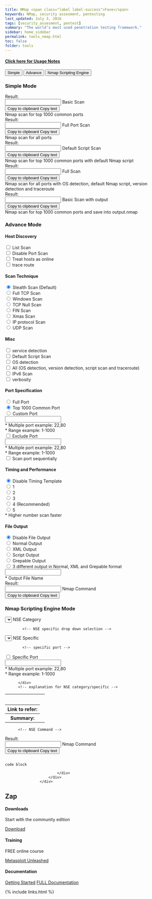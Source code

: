 ```yaml
---
title: NMap <span class="label label-success">Fave</span>
keywords: NMap, security assesment, pentesting
last_updated: July 3, 2016
tags: [security_assesment, pentest] 
summary: "The world’s most used penetration testing framework."
sidebar: home_sidebar
permalink: tools_nmap.html
toc: false
folder: tools
---
```




<div class="panel-group" id="accordion">
                    <div class="panel panel-default">
                        <div class="panel-heading">
                            <h4 class="panel-title">
                                <a class="noCrossRef accordion-toggle" data-toggle="collapse" data-parent="#accordion" href="#collapseOne">Click here for Usage Notes</a>
                            </h4>
                        </div>
                        <div id="collapseOne" class="panel-collapse collapse noCrossRef">
                            <div class="panel-body">

  <link rel="stylesheet" type="text/css" href="./nmap_builder.css" />
  <link href="https://cdn.jsdelivr.net/npm/bootstrap@5.3.0/dist/css/bootstrap.min.css" rel="stylesheet"
    type="text/css" />
    <link rel="stylesheet" href="https://cdnjs.cloudflare.com/ajax/libs/font-awesome/6.4.0/css/all.min.css" integrity="sha512-iecdLmaskl7CVkqkXNQ/ZH/XLlvWZOJyj7Yy7tcenmpD1ypASozpmT/E0iPtmFIB46ZmdtAc9eNBvH0H/ZpiBw==" crossorigin="anonymous" referrerpolicy="no-referrer" />
  <script src="./nmap_builder.js"></script>

<!-- body -->
   <div class="body">
      <!-- Tab links -->
      <div class="tab">
        <button class="tablinks" onclick="ChangeTab(event, 'Simple')" id="SimpleOpen"> Simple </button>
        <button class="tablinks" onclick="ChangeTab(event, 'Advance')"> Advance </button>
        <button class="tablinks" onclick="ChangeTab(event, 'NSE')"> Nmap Scripting Engine </button>
      </div>
      <!--Tab links end -->
      <!-- Simple Mode -->
      <div id="Simple" class="tabcontent">
        <h3>Simple Mode</h3>
        <div class="center">
          <!-- basic scan -->
          <div class="input-group">
            <span class="input-group-text">Result:</span>
            <div class="form-floating">
              <input type="text" class="form-control-plaintext" id="Basic-Scan" readonly />
              <label for="Basic-Scan">Basic Scan</label>
            </div>
            <!-- copy button -->
            <div class="comment">
              <button class="btn btn-outline-secondary light" type="button" id="Copy" data-id="Basic-Scan">
                <span class="commenttext">Copy to clipboard</span> Copy text </button>
            </div>
            <!-- copy button end -->
          </div>
          <div class="explanation">Nmap scan for top 1000 common ports</div>
          <!-- basic scan end -->
          <!-- full port scan -->
          <div class="input-group">
            <span class="input-group-text">Result:</span>
            <div class="form-floating">
              <input type="text" class="form-control-plaintext" id="Full-Port-Scan" readonly />
              <label for="Full-Port-Scan">Full Port Scan</label>
            </div>
            <!-- copy button -->
            <div class="comment">
              <button class="btn btn-outline-secondary light" type="button" id="Copy" data-id="Full-Port-Scan">
                <span class="commenttext">Copy to clipboard</span> Copy text </button>
            </div>
            <!-- copy button end -->
          </div>
          <div class="explanation">Nmap scan for all ports</div>
          <!-- full port scan end -->
          <!-- default script scan -->
          <div class="input-group">
            <span class="input-group-text">Result:</span>
            <div class="form-floating">
              <input type="text" class="form-control-plaintext" id="Default-Script-Scan" readonly />
              <label for="Default-Script-Scan">Default Script Scan</label>
            </div>
            <!-- copy button -->
            <div class="comment">
              <button class="btn btn-outline-secondary light" type="button" id="Copy" data-id="Default-Script-Scan">
                <span class="commenttext">Copy to clipboard</span> Copy text </button>
            </div>
            <!-- copy button end -->
          </div>
          <div class="explanation"> Nmap scan for top 1000 common ports with default Nmap script </div>
          <!-- default script scan end -->
          <!-- full scan -->
          <div class="input-group">
            <span class="input-group-text">Result:</span>
            <div class="form-floating">
              <input type="text" class="form-control-plaintext" id="Full-Scan" readonly />
              <label for="Full-Scan">Full Scan</label>
            </div>
            <!-- copy button -->
            <div class="comment">
              <button class="btn btn-outline-secondary light" type="button" id="Copy" data-id="Full-Scan">
                <span class="commenttext">Copy to clipboard</span> Copy text </button>
            </div>
            <!-- copy button end -->
          </div>
          <div class="explanation"> Nmap scan for all ports with OS detection, default Nmap script, version detection
            and traceroute </div>
          <!-- full scan end -->
          <!-- scan save output -->
          <div class="input-group">
            <span class="input-group-text">Result:</span>
            <div class="form-floating">
              <input type="text" class="form-control-plaintext" id="Scan-Save-Output" readonly />
              <label for="Scan-Save-Output">Basic Scan with output</label>
            </div>
            <!-- copy button -->
            <div class="comment">
              <button class="btn btn-outline-secondary light" type="button" id="Copy" data-id="Scan-Save-Output">
                <span class="commenttext">Copy to clipboard</span> Copy text </button>
            </div>
            <!-- copy button end -->
          </div>
          <div class="explanation"> Nmap scan for top 1000 common ports and save into output.nmap </div>
          <!-- scan save output end -->
        </div>
      </div>
      <!-- Simple Mode end -->
      <!-- Advance Mode -->
      <div id="Advance" class="tabcontent">
        <h3>Advance Mode</h3>
        <div class="center">
          <div class="container text-start">
            <div class="row">
              <!-- Host Discovery -->
              <div class="col">
                <h4>Host Discovery</h4>
                <div class="form-check form-switch">
                  <input class="form-check-input" type="checkbox" role="switch" id="Nmap-sL" />
                  <label class="form-check-label" for="Nmap-sL">List Scan</label>
                </div>
                <div class="form-check form-switch">
                  <input class="form-check-input" type="checkbox" role="switch" id="Nmap-sn" />
                  <label class="form-check-label" for="Nmap-sn">Disable Port Scan</label>
                </div>
                <div class="form-check form-switch">
                  <input class="form-check-input" type="checkbox" role="switch" id="Nmap-Pn" />
                  <label class="form-check-label" for="Nmap-Pn">Treat hosts as online</label>
                </div>
                <div class="form-check form-switch">
                  <input class="form-check-input" type="checkbox" role="switch" id="Nmap-traceroute" />
                  <label class="form-check-label" for="Nmap-traceroute">trace route</label>
                </div>
              </div>
              <!-- Host Discovery end -->
              <!-- Scan Technique -->
              <div class="col">
                <h4>Scan Technique</h4>
                <div class="form-check">
                  <input class="form-check-input" type="radio" name="Nmap-Scan" id="Nmap-sS" checked />
                  <label class="form-check-label" for="Nmap-sS">Stealth Scan (Default)</label>
                </div>
                <div class="form-check">
                  <input class="form-check-input" type="radio" name="Nmap-Scan" id="Nmap-sT" />
                  <label class="form-check-label" for="Nmap-sT">Full TCP Scan</label>
                </div>
                <div class="form-check">
                  <input class="form-check-input" type="radio" name="Nmap-Scan" id="Nmap-sW" />
                  <label class="form-check-label" for="Nmap-sW">Windows Scan</label>
                </div>
                <div class="form-check">
                  <input class="form-check-input" type="radio" name="Nmap-Scan" id="Nmap-sN" />
                  <label class="form-check-label" for="Nmap-sN">TCP Null Scan</label>
                </div>
                <div class="form-check">
                  <input class="form-check-input" type="radio" name="Nmap-Scan" id="Nmap-sF" />
                  <label class="form-check-label" for="Nmap-sF">FIN Scan</label>
                </div>
                <div class="form-check">
                  <input class="form-check-input" type="radio" name="Nmap-Scan" id="Nmap-sX" />
                  <label class="form-check-label" for="Nmap-sX">Xmas Scan</label>
                </div>
                <div class="form-check">
                  <input class="form-check-input" type="radio" name="Nmap-Scan" id="Nmap-sO" />
                  <label class="form-check-label" for="Nmap-sO">IP protocol Scan</label>
                </div>
                <div class="form-check ">
                  <input class="form-check-input" type="radio" name="Nmap-Scan" id="Nmap-sU" />
                  <label class="form-check-label" for="Nmap-sU">UDP Scan</label>
                </div>
              </div>
              <!-- Scan Techinque end -->
              <!-- Misc -->
              <div class="col">
                <h4>Misc</h4>
                <div class="form-check form-switch">
                  <input class="form-check-input" type="checkbox" role="switch" id="Nmap-sV" />
                  <label class="form-check-label" for="Nmap-sV">service detection</label>
                </div>
                <div class="form-check form-switch">
                  <input class="form-check-input" type="checkbox" role="switch" id="Nmap-sC" />
                  <label class="form-check-label" for="Nmap-sC">Default Script Scan</label>
                </div>
                <div class="form-check form-switch">
                  <input class="form-check-input" type="checkbox" role="switch" id="Nmap-O" />
                  <label class="form-check-label" for="Nmap-O">OS detection</label>
                </div>
                <div class="form-check form-switch">
                  <input class="form-check-input" type="checkbox" role="switch" id="Nmap-A" />
                  <label class="form-check-label" for="Nmap-A">All (OS detection, version detection, script scan and
                    traceroute)</label>
                </div>
                <div class="form-check form-switch">
                  <input class="form-check-input" type="checkbox" role="switch" id="Nmap-6" />
                  <label class="form-check-label" for="Nmap-6">IPv6 Scan</label>
                </div>
                <div class="form-check form-switch">
                  <input class="form-check-input" type="checkbox" role="switch" id="Nmap-v" />
                  <label class="form-check-label" for="Nmap-v">verbosity</label>
                </div>
              </div>
              <!-- Misc end -->
            </div>
            <div class="row">
              <!-- Port Specification -->
              <div class="col">
                <h4>Port Specification</h4>
                <div class="form-check">
                  <input class="form-check-input" type="radio" name="Nmap-Port" id="Nmap-Full-Port" />
                  <label class="form-check-label" for="Nmap-Full-Port"> Full Port </label>
                </div>
                <div class="form-check">
                  <input class="form-check-input" type="radio" name="Nmap-Port" id="Nmap-1000-Port" checked />
                  <label class="form-check-label" for="Nmap-1000-Port"> Top 1000 Common Port </label>
                </div>
                <div class="form-check">
                  <input class="form-check-input" type="radio" name="Nmap-Port" id="Nmap-Custom-Port" />
                  <label class="form-check-label" for="Nmap-Custom-Port"> Custom Port </label>
                </div>
                <input class="form-control" id="Port-Number" type="text" />
                <div class="explanation"> * Multiple port example: 22,80 <br /> * Range example: 1-1000 </div>
                <div class="form-check form-switch">
                  <input class="form-check-input" type="checkbox" role="switch" id="Nmap-Exclude-Port" />
                  <label class="form-check-label" for="Nmap-Exclude-Port">Exclude Port</label>
                </div>
                <input class="form-control" id="Exclude-Port-Number" type="text" />
                <div class="explanation"> * Multiple port example: 22,80 <br /> * Range example: 1-1000 </div>
                <div class="form-check form-switch">
                  <input class="form-check-input" type="checkbox" role="switch" id="Nmap-Scan-Sequence" />
                  <label class="form-check-label" for="Nmap-Scan-Sequence">Scan port sequentially</label>
                </div>
              </div>
              <!-- Port Sepcification end -->
              <!-- Timing and Performance -->
              <div class="col">
                <h4>Timing and Performance</h4>
                <div class="form-check">
                  <input class="form-check-input" type="radio" name="Nmap-Timing" id="Nmap-T0" checked />
                  <label class="form-check-label" for="Nmap-T0"> Disable Timing Template </label>
                </div>
                <div class="form-check">
                  <input class="form-check-input" type="radio" name="Nmap-Timing" id="Nmap-T1" />
                  <label class="form-check-label" for="Nmap-T1"> 1 </label>
                </div>
                <div class="form-check">
                  <input class="form-check-input" type="radio" name="Nmap-Timing" id="Nmap-T2" />
                  <label class="form-check-label" for="Nmap-T2"> 2 </label>
                </div>
                <div class="form-check">
                  <input class="form-check-input" type="radio" name="Nmap-Timing" id="Nmap-T3" />
                  <label class="form-check-label" for="Nmap-T3"> 3 </label>
                </div>
                <div class="form-check">
                  <input class="form-check-input" type="radio" name="Nmap-Timing" id="Nmap-T4" />
                  <label class="form-check-label" for="Nmap-T4"> 4 (Recommended)</label>
                </div>
                <div class="form-check">
                  <input class="form-check-input" type="radio" name="Nmap-Timing" id="Nmap-T5" />
                  <label class="form-check-label" for="Nmap-T5"> 5 </label>
                </div>
                <div class="explanation">* Higher number scan faster</div>
              </div>
              <!-- Timing and Performance end -->
              <!-- File Output -->
              <div class="col">
                <h4>File Output</h4>
                <div class="form-check">
                  <input class="form-check-input" type="radio" name="Nmap-Output" id="Nmap-DOutput" checked />
                  <label class="form-check-label" for="Nmap-DOutput"> Disable File Output </label>
                </div>
                <div class="form-check">
                  <input class="form-check-input" type="radio" name="Nmap-Output" id="Nmap-oN" />
                  <label class="form-check-label" for="Nmap-oN"> Normal Output </label>
                </div>
                <div class="form-check">
                  <input class="form-check-input" type="radio" name="Nmap-Output" id="Nmap-oX" />
                  <label class="form-check-label" for="Nmap-oX"> XML Output </label>
                </div>
                <div class="form-check">
                  <input class="form-check-input" type="radio" name="Nmap-Output" id="Nmap-oS" />
                  <label class="form-check-label" for="Nmap-oS"> Script Output </label>
                </div>
                <div class="form-check">
                  <input class="form-check-input" type="radio" name="Nmap-Output" id="Nmap-oG" />
                  <label class="form-check-label" for="Nmap-oG"> Grepable Output</label>
                </div>
                <div class="form-check">
                  <input class="form-check-input" type="radio" name="Nmap-Output" id="Nmap-oA" />
                  <label class="form-check-label" for="Nmap-oA"> 3 different output in Normal, XML and Grepable
                    format</label>
                </div>
                <input class="form-control" id="Output-Name" type="text" />
                <div class="explanation">* Output File Name</div>
              </div>
              <!-- File Output end -->
            </div>
          </div>
          <!-- Advance Nmap Command -->
          <div class="input-group">
            <span class="input-group-text">Result:</span>
            <div class="form-floating">
              <input type="text" class="form-control-plaintext" id="Advance-Nmap" readonly />
              <label for="Advance-Nmap">Nmap Command</label>
            </div>
            <!-- copy button -->
            <div class="comment">
              <button class="btn btn-outline-secondary light" type="button" id="Copy" data-id="Advance-Nmap">
                <span class="commenttext">Copy to clipboard</span> Copy text </button>
            </div>
            <!-- copy button end -->
          </div>
          <!-- Advance Nmap Command end -->
        </div>
      </div>

<!-- Advance Mode end -->
  <!-- NSE Mode -->
   <div id="NSE" class="tabcontent">
        <h3>Nmap Scripting Engine Mode</h3>
        <div class="center">
          <div class="text-start">
            <!-- NSE category drop down selection -->
            <div class="form-floating">
              <select class="form-select" id="NSE-Category">
              </select>
              <label for="NSE-Category">NSE Category</label>
            </div>
            <!-- NSE category drop down selection end -->

            <!-- NSE specific drop down selection -->
   <div class="form-floating">
              <select class="form-select" id="NSE-Specific">
              </select>
              <label for="NSE-Specific">NSE Specific</label>
            </div>
            <!-- NSE specific drop down selection end -->

            <!-- specific port -->
   <div class="form-check form-switch">
              <input class="form-check-input" type="checkbox" role="switch" id="NSE-Port" />
              <label class="form-check-label" for="NSE-Port">Specific Port</label>
            </div>
            <input class="form-control " id="NSE-Port-Number" type="text" />
            <div class="explanation"> * Multiple port example: 22,80 <br /> * Range example: 1-1000 </div>
            <!-- specific port end -->

          </div>
          <!-- explanation for NSE category/specific -->
   <div class="summary">
            <table class="table table-hover">
              <tr>
                <th colspan="2">
                  <h3 id="NSE-Header"></h3>
                </th>
              </tr>
              <tr>
                <th>Link to refer: </th>
                <td>
                  <p id="NSE-Link"></p>
                </td>
              </tr>
              <tr>
                <th>Summary: </th>
                <td>
                  <p id="NSE-Summary"></p>
                </td>
              </tr>
            </table>
          </div>
          <!-- explanation for NSE category/specific end -->

          <!-- NSE Command -->
   <div class="input-group">
            <span class="input-group-text">Result:</span>
            <div class="form-floating">
              <input type="text" class="form-control-plaintext" id="NSE-Nmap" readonly />
              <label for="NSE-Nmap">Nmap Command</label>

   </div>
            <!-- copy button -->
            <div class="comment">
              <button class="btn btn-outline-secondary light" type="button" id="Copy" data-id="NSE-Nmap">
                <span class="commenttext">Copy to clipboard</span> Copy text </button>
            </div>
            <!-- copy button end -->
          </div>
          <!-- NSE Command end -->


   </div>
      </div>
      <!-- NSE Mode end -->
    </div>





<div class="language-html highlighter-rouge"><div class="highlight"><pre class="highlight"><code>
code block
</code></pre></div></div>


                            </div>
                        </div>
                    </div>
</div>
<!-- /.panel-group -->


<div class="row">
         <div class="col-lg-12">
             <h2 class="page-header">Zap</h2>
         </div>
         <div class="col-md-3 col-sm-6">
             <div class="panel panel-default text-center">
                 <div class="panel-heading">
                     <span class="fa-stack fa-5x">
                           <i class="fa fa-circle fa-stack-2x text-primary"></i>
                           <i class="fa fa-download fa-stack-1x fa-inverse"></i>
                     </span>
                 </div>
                 <div class="panel-body">
                     <h4>Downloads</h4>
                     <p>Start with the community edition</p>
                     <a href="https://docs.metasploit.com/docs/using-metasploit/getting-started/nightly-installers.html" class="btn btn-primary">Download</a>
                 </div>
             </div>
         </div>
         <div class="col-md-3 col-sm-6">
             <div class="panel panel-default text-center">
                 <div class="panel-heading">
                     <span class="fa-stack fa-5x">
                           <i class="fa fa-circle fa-stack-2x text-primary"></i>
                           <i class="fa fa-graduation-cap fa-stack-1x fa-inverse"></i>
                     </span>
                 </div>
                 <div class="panel-body">
                     <h4>Training</h4>
                     <p>FREE online course</p>
                     <a href="https://www.offsec.com/metasploit-unleashed/" class="btn btn-primary">Metasploit Unleashed</a>
                 </div>
             </div>
         </div>
         <div class="col-md-3 col-sm-6">
             <div class="panel panel-default text-center">
                 <div class="panel-heading">
                     <span class="fa-stack fa-5x">
                           <i class="fa fa-circle fa-stack-2x text-primary"></i>
                           <i class="fa fa-book fa-stack-1x fa-inverse"></i>
                     </span>
                 </div>
                 <div class="panel-body">
                     <h4>Documentation</h4>
                     <p></p>
                     <a href="https://docs.metasploit.com/docs/using-metasploit/getting-started/" class="btn btn-primary">Getting Started</a>
                     <a href="https://docs.metasploit.com/" class="btn btn-primary">FULL Documentation</a>
                 </div>
             </div>
         </div>
</div>



{% include links.html %}

